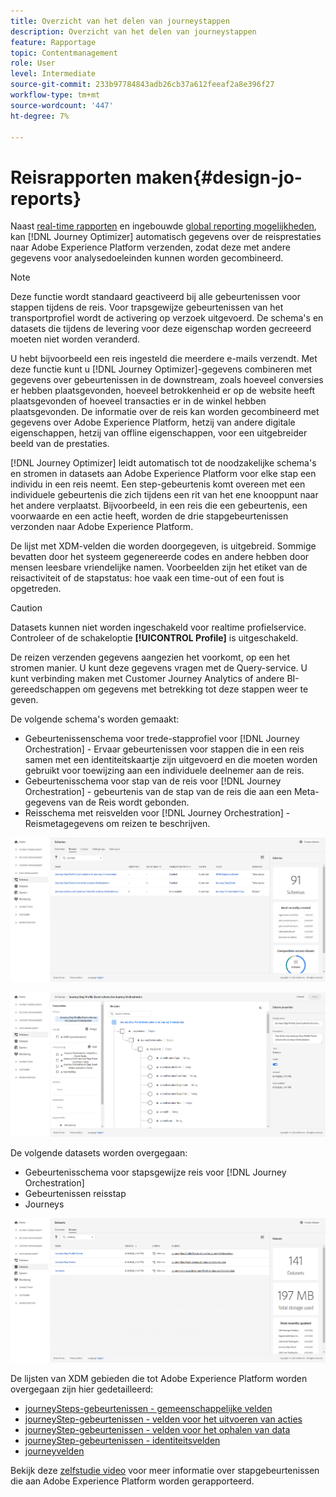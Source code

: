 ```yaml
---
title: Overzicht van het delen van journeystappen
description: Overzicht van het delen van journeystappen
feature: Rapportage
topic: Contentmanagement
role: User
level: Intermediate
source-git-commit: 233b97784843adb26cb37a612feeaf2a8e396f27
workflow-type: tm+mt
source-wordcount: '447'
ht-degree: 7%

---
```


# Reisrapporten maken{#design-jo-reports}

Naast [real-time rapporten](live-report.md) en ingebouwde [global reporting mogelijkheden](global-report.md), kan [!DNL Journey Optimizer] automatisch gegevens over de reisprestaties naar Adobe Experience Platform verzenden, zodat deze met andere gegevens voor analysedoeleinden kunnen worden gecombineerd.

>[!NOTE]
>
>Deze functie wordt standaard geactiveerd bij alle gebeurtenissen voor stappen tijdens de reis. Voor trapsgewijze gebeurtenissen van het transportprofiel wordt de activering op verzoek uitgevoerd. De schema&#39;s en datasets die tijdens de levering voor deze eigenschap worden gecreeerd moeten niet worden veranderd.

U hebt bijvoorbeeld een reis ingesteld die meerdere e-mails verzendt. Met deze functie kunt u [!DNL Journey Optimizer]-gegevens combineren met gegevens over gebeurtenissen in de downstream, zoals hoeveel conversies er hebben plaatsgevonden, hoeveel betrokkenheid er op de website heeft plaatsgevonden of hoeveel transacties er in de winkel hebben plaatsgevonden. De informatie over de reis kan worden gecombineerd met gegevens over Adobe Experience Platform, hetzij van andere digitale eigenschappen, hetzij van offline eigenschappen, voor een uitgebreider beeld van de prestaties.

[!DNL Journey Optimizer] leidt automatisch tot de noodzakelijke schema&#39;s en stromen in datasets aan Adobe Experience Platform voor elke stap een individu in een reis neemt. Een step-gebeurtenis komt overeen met een individuele gebeurtenis die zich tijdens een rit van het ene knooppunt naar het andere verplaatst. Bijvoorbeeld, in een reis die een gebeurtenis, een voorwaarde en een actie heeft, worden de drie stapgebeurtenissen verzonden naar Adobe Experience Platform.

De lijst met XDM-velden die worden doorgegeven, is uitgebreid. Sommige bevatten door het systeem gegenereerde codes en andere hebben door mensen leesbare vriendelijke namen. Voorbeelden zijn het etiket van de reisactiviteit of de stapstatus: hoe vaak een time-out of een fout is opgetreden.

>[!CAUTION]
>
>Datasets kunnen niet worden ingeschakeld voor realtime profielservice. Controleer of de schakeloptie **[!UICONTROL Profile]** is uitgeschakeld.

De reizen verzenden gegevens aangezien het voorkomt, op een het stromen manier. U kunt deze gegevens vragen met de Query-service. U kunt verbinding maken met Customer Journey Analytics of andere BI-gereedschappen om gegevens met betrekking tot deze stappen weer te geven.

De volgende schema&#39;s worden gemaakt:

* Gebeurtenissenschema voor trede-stapprofiel voor [!DNL Journey Orchestration] - Ervaar gebeurtenissen voor stappen die in een reis samen met een identiteitskaartje zijn uitgevoerd en die moeten worden gebruikt voor toewijzing aan een individuele deelnemer aan de reis.
* Gebeurtenisschema voor stap van de reis voor [!DNL Journey Orchestration] - gebeurtenis van de stap van de reis die aan een Meta-gegevens van de Reis wordt gebonden.
* Reisschema met reisvelden voor [!DNL Journey Orchestration] - Reismetagegevens om reizen te beschrijven.

![](../assets/sharing1.png)

![](../assets/sharing2.png)

De volgende datasets worden overgegaan:

* Gebeurtenisschema voor stapsgewijze reis voor [!DNL Journey Orchestration]
* Gebeurtenissen reisstap
* Journeys

![](../assets/sharing3.png)

De lijsten van XDM gebieden die tot Adobe Experience Platform worden overgegaan zijn hier gedetailleerd:

* [journeySteps-gebeurtenissen - gemeenschappelijke velden](../reports/sharing-common-fields.md)
* [journeyStep-gebeurtenissen - velden voor het uitvoeren van acties](../reports/sharing-execution-fields.md)
* [journeyStep-gebeurtenissen - velden voor het ophalen van data](../reports/sharing-fetch-fields.md)
* [journeyStep-gebeurtenissen - identiteitsvelden](../reports/sharing-identity-fields.md)
* [journeyvelden](../reports/sharing-journey-fields.md)

Bekijk deze [zelfstudie video](https://experienceleague.adobe.com/docs/journey-orchestration-learn/tutorials/reporting-step-events-to-adobe-experience-platform.html) voor meer informatie over stapgebeurtenissen die aan Adobe Experience Platform worden gerapporteerd.
